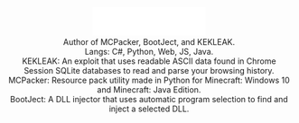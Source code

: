 <div align="center"><img src="main.svg" width="200" height="50"></div>

<div align="center">Author of MCPacker, BootJect, and KEKLEAK.</div>
<div align="center">Langs: C#, Python, Web, JS, Java.</div>

<div align="center">KEKLEAK: An exploit that uses readable ASCII data found in Chrome Session SQLite databases to read and parse your browsing history.</div>
<div align="center">MCPacker: Resource pack utility made in Python for Minecraft: Windows 10 and Minecraft: Java Edition.</div>
<div align="center">BootJect: A DLL injector that uses automatic program selection to find and inject a selected DLL.</div>